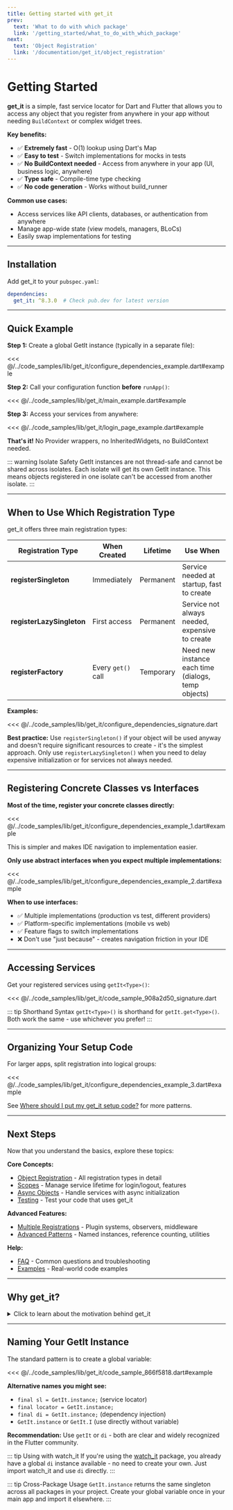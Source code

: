 ```yaml
---
title: Getting started with get_it
prev:
  text: 'What to do with which package'
  link: '/getting_started/what_to_do_with_which_package'
next:
  text: 'Object Registration'
  link: '/documentation/get_it/object_registration'
---
```


# Getting Started

**get_it** is a simple, fast service locator for Dart and Flutter that allows you to access any object that you register from anywhere in your app without needing `BuildContext` or complex widget trees.

**Key benefits:**
- ✅ **Extremely fast** - O(1) lookup using Dart's Map
- ✅ **Easy to test** - Switch implementations for mocks in tests
- ✅ **No BuildContext needed** - Access from anywhere in your app (UI, business logic, anywhere)
- ✅ **Type safe** - Compile-time type checking
- ✅ **No code generation** - Works without build_runner

**Common use cases:**
- Access services like API clients, databases, or authentication from anywhere
- Manage app-wide state (view models, managers, BLoCs)
- Easily swap implementations for testing

---

## Installation

Add get_it to your `pubspec.yaml`:

```yaml
dependencies:
  get_it: ^8.3.0  # Check pub.dev for latest version
```

---

## Quick Example

**Step 1:** Create a global GetIt instance (typically in a separate file):


<<< @/../code_samples/lib/get_it/configure_dependencies_example.dart#example

**Step 2:** Call your configuration function **before** `runApp()`:


<<< @/../code_samples/lib/get_it/main_example.dart#example

**Step 3:** Access your services from anywhere:


<<< @/../code_samples/lib/get_it/login_page_example.dart#example

**That's it!** No Provider wrappers, no InheritedWidgets, no BuildContext needed.

::: warning Isolate Safety
GetIt instances are not thread-safe and cannot be shared across isolates. Each isolate will get its own GetIt instance. This means objects registered in one isolate can't be accessed from another isolate.
:::

---

## When to Use Which Registration Type

get_it offers three main registration types:

| Registration Type | When Created | Lifetime | Use When |
|-------------------|--------------|----------|----------|
| **registerSingleton** | Immediately | Permanent | Service needed at startup, fast to create |
| **registerLazySingleton** | First access | Permanent | Service not always needed, expensive to create |
| **registerFactory** | Every `get()` call | Temporary | Need new instance each time (dialogs, temp objects) |

**Examples:**


<<< @/../code_samples/lib/get_it/configure_dependencies_signature.dart

**Best practice:** Use `registerSingleton()` if your object will be used anyway and doesn't require significant resources to create - it's the simplest approach. Only use `registerLazySingleton()` when you need to delay expensive initialization or for services not always needed.

---

## Registering Concrete Classes vs Interfaces

**Most of the time, register your concrete classes directly:**


<<< @/../code_samples/lib/get_it/configure_dependencies_example_1.dart#example

This is simpler and makes IDE navigation to implementation easier.

**Only use abstract interfaces when you expect multiple implementations:**


<<< @/../code_samples/lib/get_it/configure_dependencies_example_2.dart#example

**When to use interfaces:**
- ✅ Multiple implementations (production vs test, different providers)
- ✅ Platform-specific implementations (mobile vs web)
- ✅ Feature flags to switch implementations
- ❌ Don't use "just because" - creates navigation friction in your IDE

---

## Accessing Services

Get your registered services using `getIt<Type>()`:


<<< @/../code_samples/lib/get_it/code_sample_908a2d50_signature.dart

::: tip Shorthand Syntax
`getIt<Type>()` is shorthand for `getIt.get<Type>()`. Both work the same - use whichever you prefer!
:::

---

## Organizing Your Setup Code

For larger apps, split registration into logical groups:


<<< @/../code_samples/lib/get_it/configure_dependencies_example_3.dart#example

See [Where should I put my get_it setup code?](/documentation/get_it/faq#where-should-i-put-my-get-it-setup-code) for more patterns.

---

## Next Steps

Now that you understand the basics, explore these topics:

**Core Concepts:**
- [Object Registration](/documentation/get_it/object_registration) - All registration types in detail
- [Scopes](/documentation/get_it/scopes) - Manage service lifetime for login/logout, features
- [Async Objects](/documentation/get_it/async_objects) - Handle services with async initialization
- [Testing](/documentation/get_it/testing) - Test your code that uses get_it

**Advanced Features:**
- [Multiple Registrations](/documentation/get_it/multiple_registrations) - Plugin systems, observers, middleware
- [Advanced Patterns](/documentation/get_it/advanced) - Named instances, reference counting, utilities

**Help:**
- [FAQ](/documentation/get_it/faq) - Common questions and troubleshooting
- [Examples](/examples/get_it/get_it) - Real-world code examples

---

## Why get_it?

<details>
<summary>Click to learn about the motivation behind get_it</summary>

As your app grows, you need to separate business logic from UI code. This makes your code easier to test and maintain. But how do you access these services from your widgets?

**Traditional approaches and their limitations:**

**InheritedWidget / Provider:**
- ❌ Requires `BuildContext` (not available in business layer)
- ❌ Adds complexity to widget tree
- ❌ Hard to access from background tasks, isolates

**Plain Singletons:**
- ❌ Can't swap implementation for tests
- ❌ Tight coupling to concrete classes
- ❌ No lifecycle management

**IoC/DI Containers:**
- ❌ Slow startup (reflection-based)
- ❌ "Magic" - hard to understand where objects come from
- ❌ Most don't work with Flutter (no reflection)

**get_it solves these problems:**
- ✅ Access from anywhere without BuildContext
- ✅ Easy to mock for tests (register interface, swap implementation)
- ✅ Extremely fast (no reflection, just Map lookup)
- ✅ Clear and explicit (you see exactly what's registered)
- ✅ Lifecycle management (scopes, disposal)
- ✅ Works in pure Dart and Flutter

**Service Locator pattern:**

get_it implements the Service Locator pattern - it decouples interface (abstract class) from concrete implementation while allowing access from anywhere.

For deeper understanding, read Martin Fowler's classic article: [Inversion of Control Containers and the Dependency Injection pattern](https://martinfowler.com/articles/injection.html)

</details>

---

## Naming Your GetIt Instance

The standard pattern is to create a global variable:


<<< @/../code_samples/lib/get_it/code_sample_866f5818.dart#example

**Alternative names you might see:**
- `final sl = GetIt.instance;` (service locator)
- `final locator = GetIt.instance;`
- `final di = GetIt.instance;` (dependency injection)
- `GetIt.instance` or `GetIt.I` (use directly without variable)

**Recommendation:** Use `getIt` or `di` - both are clear and widely recognized in the Flutter community.

::: tip Using with watch_it
If you're using the [watch_it](https://pub.dev/packages/watch_it) package, you already have a global `di` instance available - no need to create your own. Just import watch_it and use `di` directly.
:::

::: tip Cross-Package Usage
`GetIt.instance` returns the same singleton across all packages in your project. Create your global variable once in your main app and import it elsewhere.
:::